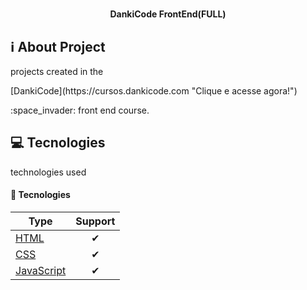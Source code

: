 <h1 align="center">
   
</h1>


<h4 align="center">
  DankiCode FrontEnd(FULL)
</h4>


## ℹ️ About Project



  <p>   
projects created in the </p>[DankiCode](https://cursos.dankicode.com "Clique e acesse agora!")
<p> :space_invader: front end course.
  </p>



## 💻 Tecnologies

technologies used

#### 🔨 Tecnologies

| Type                | Support   |
|---------------------|:---------:|
| [HTML]()                          | ✔         | 
| [CSS]()         | ✔         |
| [JavaScript]()   | ✔         |


